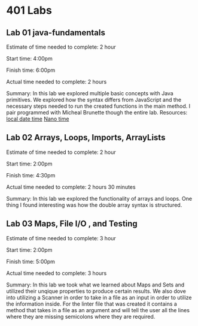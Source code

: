 # 401 Labs

## Lab 01 java-fundamentals


Estimate of time needed to complete: 2 hour

Start time: 4:00pm

Finish time: 6:00pm

Actual time needed to complete: 2 hours

Summary: In this lab we explored multiple basic concepts with Java primitives. We explored how the syntax differs from JavaScript and the necessary steps needed to run the created functions in the main method. I pair programmed with Micheal Brunette though the entire lab.
Resources:
[local date time](https://howtodoinjava.com/java/date-time/execution-elapsed-time/#2-systemnanotime)
[Nano time](https://mkyong.com/java8/java-8-how-to-format-localdatetime/)

## Lab 02 Arrays, Loops, Imports, ArrayLists

Estimate of time needed to complete: 2 hour

Start time: 2:00pm

Finish time: 4:30pm

Actual time needed to complete: 2 hours 30 minutes

Summary: In this lab we explored the functionality of arrays and loops. One thing I found interesting was how the double array syntax is structured. 

## Lab 03 Maps, File I/O , and Testing

Estimate of time needed to complete: 3 hour

Start time: 2:00pm

Finish time: 5:00pm

Actual time needed to complete: 3 hours

Summary: In this lab we took what we learned about Maps and Sets and utilized their unqique properties to produce certain results. We also dove into utilizing a Scanner in order to take in a file as an input in order to utilize the information inside. For the linter file that was created it contains a method that takes in a file as an argument and will tell the user all the lines where they are missing semicolons where they are required. 